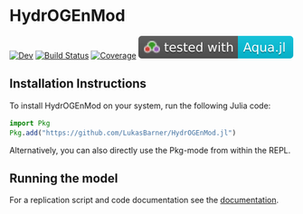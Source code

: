 # HydrOGEnMod

[![Dev](https://img.shields.io/badge/docs-dev-blue.svg)](https://LukasBarner.github.io/HydrOGEnMod.jl/dev/)
[![Build Status](https://github.com/LukasBarner/HydrOGEnMod.jl/actions/workflows/CI.yml/badge.svg?branch=main)](https://github.com/LukasBarner/HydrOGEnMod.jl/actions/workflows/CI.yml?query=branch%3Amain)
[![Coverage](https://codecov.io/gh/LukasBarner/HydrOGEnMod.jl/branch/main/graph/badge.svg)](https://codecov.io/gh/LukasBarner/HydrOGEnMod.jl)
[![Aqua](https://raw.githubusercontent.com/JuliaTesting/Aqua.jl/master/badge.svg)](https://github.com/JuliaTesting/Aqua.jl)

## Installation Instructions
To install HydrOGEnMod on your system, run the following Julia code:
```julia
import Pkg
Pkg.add("https://github.com/LukasBarner/HydrOGEnMod.jl")
```
Alternatively, you can also directly use the Pkg-mode from within the REPL. 

## Running the model
For a replication script and code documentation see the [documentation](https://LukasBarner.github.io/HydrOGEnMod.jl/dev/).

